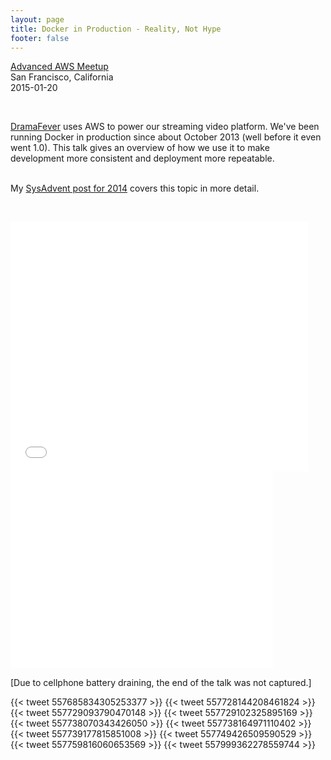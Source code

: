 ```yaml
---
layout: page
title: Docker in Production - Reality, Not Hype
footer: false
---
```


<a href="http://www.meetup.com/AdvancedAWS/events/219406544/">Advanced AWS Meetup</a><br>
San Francisco, California<br>
2015-01-20<br>

<br>

<a href="http://www.dramafever.com">DramaFever</a> uses AWS to power our streaming video platform. We've been running Docker in production since about October 2013 (well before it even went 1.0). This talk gives an overview of how we use it to make development more consistent and deployment more repeatable. 
<br>
<br>
<p>

My <a href="http://sysadvent.blogspot.com/2014/12/day-1-docker-in-production-reality-not.html">SysAdvent post for 2014</a> covers this topic in more detail.

<br>
<p>
<p>

<iframe src="//www.slideshare.net/slideshow/embed_code/43767167" width="476" height="400" frameborder="0" marginwidth="0" marginheight="0" scrolling="no"></iframe>

<br>

<iframe width="420" height="315" src="//www.youtube.com/embed/hwBcuZNuuJU" frameborder="0" allowfullscreen></iframe>

[Due to cellphone battery draining, the end of the talk was not captured.]
<br>











{{< tweet 557685834305253377 >}}
{{< tweet 557728144208461824 >}}
{{< tweet 557729093790470148 >}}
{{< tweet 557729102325895169 >}}
{{< tweet 557738070343426050 >}}
{{< tweet 557738164971110402 >}}
{{< tweet 557739177815851008 >}}
{{< tweet 557749426509590529 >}}
{{< tweet 557759816060653569 >}}
{{< tweet 557999362278559744 >}}
